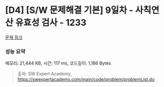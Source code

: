 # [D4] [S/W 문제해결 기본] 9일차 - 사칙연산 유효성 검사 - 1233 

[문제 링크](https://swexpertacademy.com/main/code/problem/problemDetail.do?contestProbId=AV141176AIwCFAYD) 

### 성능 요약

메모리: 21,444 KB, 시간: 117 ms, 코드길이: 1,186 Bytes



> 출처: SW Expert Academy, https://swexpertacademy.com/main/code/problem/problemList.do